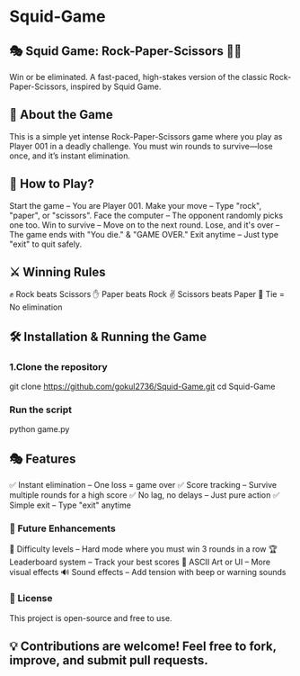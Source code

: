 # Squid-Game

## 🎭 Squid Game: Rock-Paper-Scissors 🔺🔻
Win or be eliminated. A fast-paced, high-stakes version of the classic Rock-Paper-Scissors, inspired by Squid Game.

## 🚀 About the Game
This is a simple yet intense Rock-Paper-Scissors game where you play as Player 001 in a deadly challenge.
You must win rounds to survive—lose once, and it’s instant elimination.

## 🎯 How to Play?
Start the game – You are Player 001.
Make your move – Type "rock", "paper", or "scissors".
Face the computer – The opponent randomly picks one too.
Win to survive – Move on to the next round.
Lose, and it's over – The game ends with "You die." & "GAME OVER."
Exit anytime – Just type "exit" to quit safely.
## ⚔ Winning Rules
✊ Rock beats Scissors
✋ Paper beats Rock
✌ Scissors beats Paper
🤝 Tie = No elimination
## 🛠 Installation & Running the Game
### 1.Clone the repository

git clone https://github.com/gokul2736/Squid-Game.git
cd Squid-Game

### Run the script
python game.py

## 🎭 Features
✅ Instant elimination – One loss = game over
✅ Score tracking – Survive multiple rounds for a high score
✅ No lag, no delays – Just pure action
✅ Simple exit – Type "exit" anytime

### 📌 Future Enhancements
🚀 Difficulty levels – Hard mode where you must win 3 rounds in a row
🏆 Leaderboard system – Track your best scores
🎨 ASCII Art or UI – More visual effects
🔊 Sound effects – Add tension with beep or warning sounds

### 📜 License
This project is open-source and free to use.

## 💡 Contributions are welcome! Feel free to fork, improve, and submit pull requests.
